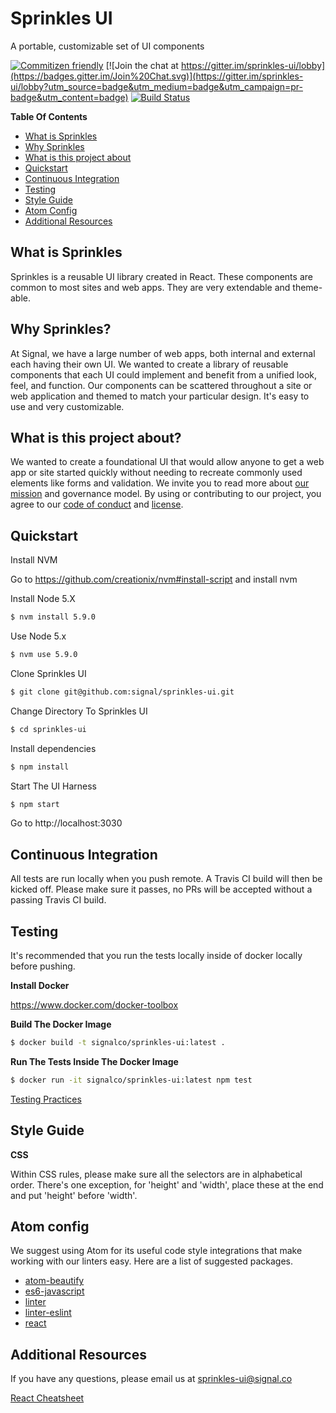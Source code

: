 # Sprinkles UI

A portable, customizable set of UI components

[![Commitizen friendly](https://img.shields.io/badge/commitizen-friendly-brightgreen.svg)](http://commitizen.github.io/cz-cli/)
[![Join the chat at https://gitter.im/sprinkles-ui/lobby](https://badges.gitter.im/Join%20Chat.svg)](https://gitter.im/sprinkles-ui/lobby?utm_source=badge&utm_medium=badge&utm_campaign=pr-badge&utm_content=badge)
[![Build Status](https://travis-ci.org/signal/sprinkles-ui.svg?branch=master)](https://travis-ci.org/signal/sprinkles-ui)

**Table Of Contents**

- [What is Sprinkles](#what-is-sprinkles)
- [Why Sprinkles](#why-sprinkles?)
- [What is this project about](#what-is-this-project-about?)
- [Quickstart](#quickstart)
- [Continuous Integration](#continuous-integration)
- [Testing](#testing)
- [Style Guide](#style-guide)
- [Atom Config](#atom-config)
- [Additional Resources](#additional-resources)

## What is Sprinkles

Sprinkles is a reusable UI library created in React. These components are common to most sites and web apps. They are very extendable and theme-able.

## Why Sprinkles?

At Signal, we have a large number of web apps, both internal and external each having their own UI. We wanted to create a library of reusable components that each UI could implement and benefit from a unified look, feel, and function. Our components can be scattered throughout a site or web application and themed to match your particular design. It's easy to use and very customizable.

## What is this project about?

We wanted to create a foundational UI that would allow anyone to get a web app or site started quickly without needing to recreate commonly used elements like forms and validation. We invite you to read more about [our mission](./MISSION.md) and governance model. By using or contributing to our project, you agree to our [code of conduct](./CODEOFCONDUCT.md) and [license](./LICENSE.md).

## Quickstart

Install NVM

Go to https://github.com/creationix/nvm#install-script and install nvm

Install Node 5.X

```sh
$ nvm install 5.9.0
```

Use Node 5.x

```sh
$ nvm use 5.9.0
```

Clone Sprinkles UI

```sh
$ git clone git@github.com:signal/sprinkles-ui.git
```

Change Directory To Sprinkles UI

```sh
$ cd sprinkles-ui
```

Install dependencies

```sh
$ npm install
```

Start The UI Harness

```sh
$ npm start
```

Go to http://localhost:3030

## Continuous Integration

All tests are run locally when you push remote. A Travis CI build will then be kicked off. Please make sure it passes, no PRs will be accepted without a passing Travis CI build.

## Testing

It's recommended that you run the tests locally inside of docker locally before pushing.

**Install Docker**

https://www.docker.com/docker-toolbox

**Build The Docker Image**

```bash
$ docker build -t signalco/sprinkles-ui:latest .
```

**Run The Tests Inside The Docker Image**

```bash
$ docker run -it signalco/sprinkles-ui:latest npm test
```

[Testing Practices](./TESTING.md)

## Style Guide

**CSS**

Within CSS rules, please make sure all the selectors are in alphabetical order. There's one exception, for 'height' and 'width', place these at the end and put 'height' before 'width'.

## Atom config

We suggest using Atom for its useful code style integrations that make working with our linters easy. Here are a list of suggested packages.

* [atom-beautify](https://atom.io/packages/atom-beautify)
* [es6-javascript](https://atom.io/packages/es6-javascript)
* [linter](https://atom.io/packages/linter)
* [linter-eslint](https://atom.io/packages/linter-eslint)
* [react](https://atom.io/packages/react)

## Additional Resources

If you have any questions, please email us at sprinkles-ui@signal.co

[React Cheatsheet](http://ricostacruz.com/cheatsheets/react.html)

